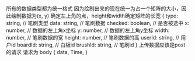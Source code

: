 所有的数据类型都为统一格式
因为绘制出来的现在统一为占一个矩阵的大小，因此绘制数据为(x, y) 确定左上角的点，height和width确定矩阵的长宽
{
    type: string, // 笔刷类型
    data: string, // 笔刷数据
    checked: boolean, // 是否被选中
    x: number, // 数据的左上角x坐标
    y: number, // 数据的左上角y坐标
    width: number, // 笔刷数据的宽
    height: number, // 笔刷数据的高
    userId: string, // 用户id
    boardId: string, // 白板id
    brushId: string, // 笔刷id
}
上传数据应该是post的请求
请求为
body {
    data,
    Time,
}

